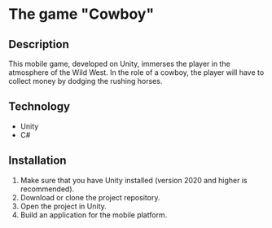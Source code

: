 # The game "Cowboy" 

## Description

This mobile game, developed on Unity, immerses the player in the atmosphere of the Wild West. In the role of a cowboy, the player will have to collect money by dodging the rushing horses.

## Technology

- Unity
- C#

## Installation

1. Make sure that you have Unity installed (version 2020 and higher is recommended).
2. Download or clone the project repository.
3. Open the project in Unity.
4. Build an application for the mobile platform.

